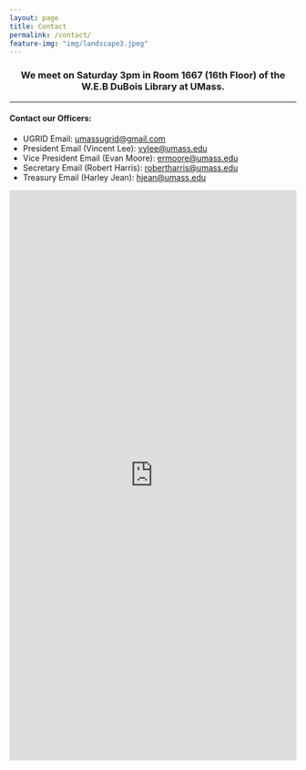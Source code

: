 ```yaml
---
layout: page
title: Contact
permalink: /contact/
feature-img: "img/landscape3.jpeg"
---
```

<center><h3>We meet on Saturday 3pm in Room 1667 (16th Floor) of the W.E.B DuBois Library at UMass.</h3></center>

-----

<h4>Contact our Officers:</h4>

- UGRID Email: <umassugrid@gmail.com><br />
- President Email (Vincent Lee): <vylee@umass.edu><br />
- Vice President Email (Evan Moore): <ermoore@umass.edu><br />
- Secretary Email (Robert Harris): <robertharris@umass.edu><br />
- Treasury Email (Harley Jean): <hjean@umass.edu><br />

<iframe src="https://docs.google.com/forms/d/e/1FAIpQLSesUvgBN3yv7W5qPWy4w7wnOP9wck9LjZwkp4KoH09ynElqvQ/viewform?embedded=true" width="100%" height="1000" frameborder="0" marginheight="0" marginwidth="0">Loading...</iframe>
 

